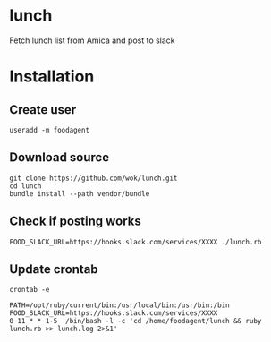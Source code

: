 # lunch
Fetch lunch list from Amica and post to slack

# Installation

## Create user

```
useradd -m foodagent
```

## Download source

```
git clone https://github.com/wok/lunch.git
cd lunch
bundle install --path vendor/bundle
```

## Check if posting works

```
FOOD_SLACK_URL=https://hooks.slack.com/services/XXXX ./lunch.rb
```

## Update crontab

```
crontab -e
```

```
PATH=/opt/ruby/current/bin:/usr/local/bin:/usr/bin:/bin
FOOD_SLACK_URL=https://hooks.slack.com/services/XXXX
0 11 * * 1-5  /bin/bash -l -c 'cd /home/foodagent/lunch && ruby lunch.rb >> lunch.log 2>&1'
```
